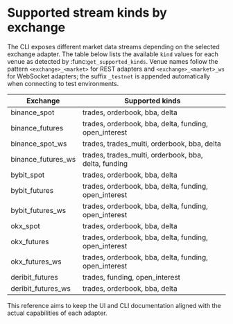 # Supported stream kinds by exchange

The CLI exposes different market data streams depending on the selected
exchange adapter.  The table below lists the available ``kind`` values for
each venue as detected by :func:`get_supported_kinds`. Venue names follow the
pattern ``<exchange>_<market>`` for REST adapters and ``<exchange>_<market>_ws``
for WebSocket adapters; the suffix ``_testnet`` is appended automatically when
connecting to test environments.

| Exchange | Supported kinds |
| -------- | --------------- |
| binance_spot | trades, orderbook, bba, delta |
| binance_futures | trades, orderbook, bba, delta, funding, open_interest |
| binance_spot_ws | trades, trades_multi, orderbook, bba, delta |
| binance_futures_ws | trades, trades_multi, orderbook, bba, delta, funding |
| bybit_spot | trades, orderbook, bba, delta |
| bybit_futures | trades, orderbook, bba, delta, funding, open_interest |
| bybit_futures_ws | trades, orderbook, bba, delta, funding, open_interest |
| okx_spot | trades, orderbook, bba, delta |
| okx_futures | trades, orderbook, bba, delta, funding, open_interest |
| okx_futures_ws | trades, orderbook, bba, delta, funding, open_interest |
| deribit_futures | trades, funding, open_interest |
| deribit_futures_ws | trades, orderbook, bba, delta |

This reference aims to keep the UI and CLI documentation aligned with the
actual capabilities of each adapter.

